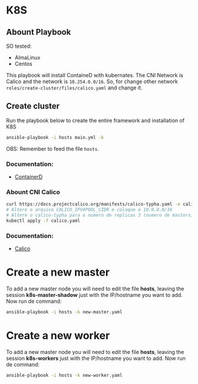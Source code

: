 # K8S 

## Abount Playbook

SO tested:
  - AlmaLinux
  - Centos

This playbook will install ContaineD with kubernates. The CNI Network is Calico and the network is `10.254.0.0/16`.
So, for change other network `roles/create-cluster/files/calico.yaml` and change it.

## Create cluster

Run the playbook below to create the entire framework and installation of K8S
```bash
ansible-playbook -i hosts main.yml -k
```
OBS: Remember to feed the file `hosts`.

### Documentation:
  - [ContainerD](https://kubernetes.io/docs/setup/production-environment/container-runtimes/#containerd)

### Abount CNI Calico

```bash
curl https://docs.projectcalico.org/manifests/calico-typha.yaml -o calico.yaml
# Altere o arquivo CALICO_IPV4POOL_CIDR e coloque o 10.0.0.0/16 
# Altere o calico-typha para o numero de replicas 3 (numero de masters)
kubectl apply -f calico.yaml
```

### Documentation:
  - [Calico](https://projectcalico.docs.tigera.io/getting-started/kubernetes/self-managed-onprem/onpremises#install-calico-with-kubernetes-api-datastore-more-than-50-nodes)

# Create a new master

To add a new master node you will need to edit the file **hosts**, leaving the session **k8s-master-shadow** just with the IP/hostname you want to add.
Now run de command:
```bash
ansible-playbook -i hosts -k new-master.yaml 
```

# Create a new worker

To add a new master node you will need to edit the file **hosts**, leaving the session **k8s-workers** just with the IP/hostname you want to add.
Now run de command:
```bash
ansible-playbook -i hosts -k new-worker.yaml
```
